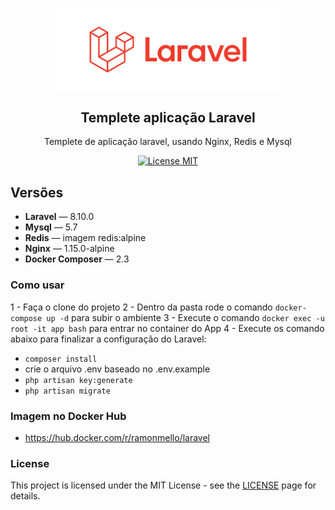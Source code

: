 <h2 align="center">
<br>
  <img src="public/logo__laravel.png" alt="Logo Laravel" width="360">
<br>
<br>
Templete aplicação Laravel
</h2>

<p align="center">Templete de aplicação laravel, usando Nginx, Redis e Mysql</p>

<p align="center">
  <a href="https://opensource.org/licenses/MIT">
    <img src="https://img.shields.io/badge/License-MIT-blue.svg" alt="License MIT">
  </a>
</p>

## Versões

-   **Laravel** — 8.10.0
-   **Mysql** — 5.7
-   **Redis** — imagem redis:alpine
-   **Nginx** — 1.15.0-alpine
-   **Docker Composer** — 2.3

### Como usar

1 - Faça o clone do projeto
2 - Dentro da pasta rode o comando `docker-compose up -d` para subir o ambiente
3 - Execute o comando `docker exec -u root -it app bash` para entrar no container do App
4 - Execute os comando abaixo para finalizar a configuração do Laravel:

-   `composer install`
-   crie o arquivo .env baseado no .env.example
-   `php artisan key:generate `
-   `php artisan migrate`

### Imagem no Docker Hub

-   https://hub.docker.com/r/ramonmello/laravel

### License

This project is licensed under the MIT License - see the [LICENSE](https://opensource.org/licenses/MIT) page for details.
